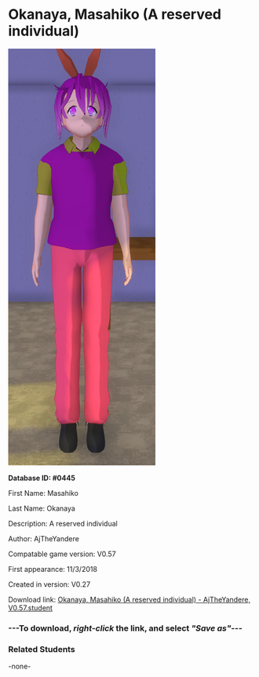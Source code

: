 # Okanaya, Masahiko (A reserved individual)

<img src="../../Files/Images/Okanaya, Masahiko (A reserved individual).png" title="Okanaya, Masahiko (A reserved individual) - AjTheYandere, V0.57">

**Database ID: #0445**

First Name: Masahiko

Last Name: Okanaya

Description: A reserved individual

Author: AjTheYandere

Compatable game version: V0.57

First appearance: 11/3/2018

Created in version: V0.27

Download link: <a href="https://raw.githubusercontent.com/Arbiter1223/Daigaku-Gurashi-Custom-Students/master/Files/Student%20Files/Okanaya%2C%20Masahiko%20(A%20reserved%20individual)%20-%20AjTheYandere%2C%20V0.57.student">Okanaya, Masahiko (A reserved individual) - AjTheYandere, V0.57.student</a>

### ---**To download, _right-click_ the link, and select _"Save as"_**---

### Related Students

-none-
